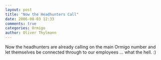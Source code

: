 ```yaml
---
layout: post
title: "Now the Headhunters Call"
date: 2006-08-03 12:33
comments: true
categories: Ormigo
author: Oliver Thylmann
---
```




Now the headhunters are already calling on the main Ormigo number and let themselves be connected through to our employees ... what the hell. :)








